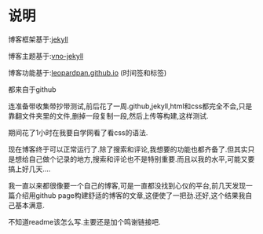 # 说明

博客框架基于:[jekyll](https://github.com/jekyll/jekyll)

博客主题基于:[vno-jekyll](https://github.com/onevcat/vno-jekyll)

博客功能基于:[leopardpan.github.io](https://github.com/leopardpan/leopardpan.github.io) (时间签和标签)

都来自于github

连准备带收集带抄带测试,前后花了一周.github,jekyll,html和css都完全不会,只是靠翻文件夹里的文件,删掉一段复制一段,然后上传等构建,这样测试.

期间花了1小时在我要自学网看了看css的语法.

现在博客终于可以正常运行了.除了搜索和评论,我想要的功能也都齐备了.但其实只是想给自己做个记录的地方,搜索和评论也不是特别重要.而且以我的水平,可能又要搞上好几天....

我一直以来都很像要一个自己的博客,可是一直都没找到心仪的平台,前几天发现一篇介绍用github page构建舒适的博客的文章,这便使了一把劲.还好,这个结果我自己基本满意.

不知道readme该怎么写.主要还是加个鸣谢链接吧.